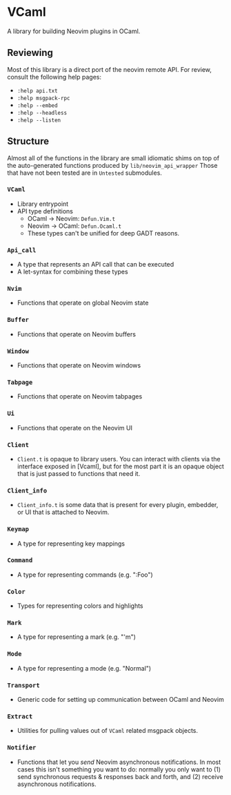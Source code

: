# VCaml 

A library for building Neovim plugins in OCaml.

## Reviewing
Most of this library is a direct port of the neovim remote API.
For review, consult the following help pages:
- `:help api.txt`
- `:help msgpack-rpc`
- `:help --embed`
- `:help --headless`
- `:help --listen`

## Structure
Almost all of the functions in the library are small idiomatic shims on
top of the auto-generated functions produced by `lib/neovim_api_wrapper`
Those that have not been tested are in `Untested` submodules.

### `VCaml`
- Library entrypoint 
- API type definitions 
  -  OCaml -> Neovim: `Defun.Vim.t`
  -  Neovim -> OCaml: `Defun.Ocaml.t`
  -  These types can't be unified for deep GADT reasons.

### `Api_call`
- A type that represents an API call that can be executed
- A let-syntax for combining these types

### `Nvim`
- Functions that operate on global Neovim state

### `Buffer`
- Functions that operate on Neovim buffers

### `Window`
- Functions that operate on Neovim windows

### `Tabpage`
- Functions that operate on Neovim tabpages

### `Ui`
- Functions that operate on the Neovim UI

### `Client`
- `Client.t` is opaque to library users. You can interact with clients
  via the interface exposed in [Vcaml], but for the most part it is an
  opaque object that is just passed to functions that need it.

### `Client_info`
- `Client_info.t` is some data that is present for every plugin,
  embedder, or UI that is attached to Neovim.

### `Keymap`
- A type for representing key mappings

### `Command`
- A type for representing commands (e.g. ":Foo")

### `Color`
- Types for representing colors and highlights

### `Mark`
- A type for representing a mark (e.g. "'m")

### `Mode`
- A type for representing a mode (e.g. "Normal")

### `Transport`
- Generic code for setting up communication between OCaml 
  and Neovim

### `Extract`
- Utilities for pulling values out of `VCaml` related msgpack objects.

### `Notifier`
- Functions that let you *send* Neovim asynchronous notifications.
  In most cases this isn't something you want to do: normally you only
  want to (1) send synchronous requests & responses back and forth, and
  (2) receive asynchronous notifications.
